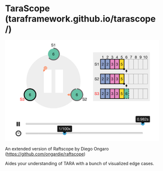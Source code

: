 # TaraScope (taraframework.github.io/tarascope/)

![TaraScope](images/RaftScope.png)

An extended version of Raftscope by Diego Ongaro (https://github.com/ongardie/raftscope)

Aides your understanding of TARA with a bunch of visualized edge cases.
